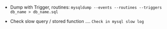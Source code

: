 - Dump with Trigger, routines:
`
mysqldump --events --routines --triggers db_name > db_name.sql
`

- Check slow query / stored function ....
`
Check in mysql slow log
`
